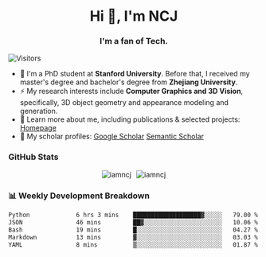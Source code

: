 <h1 align="center">Hi 👋, I'm NCJ</h1>
<h3 align="center">I'm a fan of Tech.</h3>

![Visitors](https://visitor-badge.laobi.icu/badge?page_id=iamNCJ)

- 🌱 I'm a PhD student at **Stanford University**. Before that, I received my master's degree and bachelor's degree from **Zhejiang University**.
- ⚡ My research interests include **Computer Graphics and 3D Vision**, specifically, 3D object geometry and appearance modeling and generation.
- 🚀 Learn more about me, including publications & selected projects: [Homepage](https://www.chong-zeng.com)
- 📖 My scholar profiles: [Google Scholar](https://scholar.google.com/citations?user=4dID7zIAAAAJ) [Semantic Scholar](https://www.semanticscholar.org/author/Chong-Zeng/2223946708)

</p>

<h3 align="left">GitHub Stats</h3>

<div style="display: flex; gap: 10px; justify-content: center; align-items: center;">
  <img src="https://github-readme-stats.vercel.app/api?username=iamncj&show_icons=true&locale=en" alt="iamncj" />
  <img src="https://github-readme-streak-stats-omega-eight.vercel.app/?user=iamncj&card_width=467" alt="iamncj" />
</div>

<h3 align="left">📊 Weekly Development Breakdown</h3>

<!--START_SECTION:waka-->

```txt
Python             6 hrs 3 mins    ███████████████████▓░░░░░   79.00 %
JSON               46 mins         ██▓░░░░░░░░░░░░░░░░░░░░░░   10.06 %
Bash               19 mins         █░░░░░░░░░░░░░░░░░░░░░░░░   04.27 %
Markdown           13 mins         ▓░░░░░░░░░░░░░░░░░░░░░░░░   03.03 %
YAML               8 mins          ▒░░░░░░░░░░░░░░░░░░░░░░░░   01.87 %
```

<!--END_SECTION:waka-->
